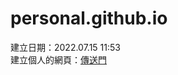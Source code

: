 # personal.github.io
建立日期：2022.07.15 11:53<br>
建立個人的網頁：<a href="https://sc1314520.github.io/personal.github.io/">傳送門</a>
